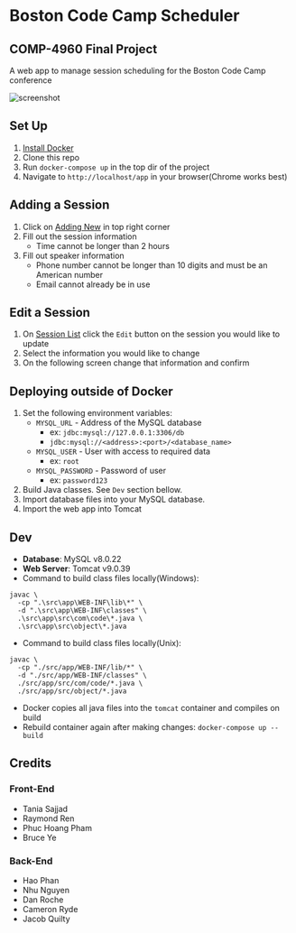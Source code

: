 # Boston Code Camp Scheduler

## COMP-4960 Final Project

A web app to manage session scheduling for the Boston Code Camp conference

![screenshot](https://github.com/taniasajjad/SoftwareEngineering/blob/master/.github/session-list-screenshot.png)

## Set Up

1. [Install Docker](https://docs.docker.com/get-docker/)
1. Clone this repo
1. Run `docker-compose up` in the top dir of the project
1. Navigate to `http://localhost/app` in your browser(Chrome works best)

## Adding a Session

1. Click on [Adding New](http://localhost/app/Session.jsp) in top right corner
1. Fill out the session information
    - Time cannot be longer than 2 hours
1. Fill out speaker information
    - Phone number cannot be longer than 10 digits and must be an American number
    - Email cannot already be in use

## Edit a Session

1. On [Session List](http://localhost/app/index.jsp) click the `Edit` button on the session you would like to update
1. Select the information you would like to change
1. On the following screen change that information and confirm

## Deploying outside of Docker

1. Set the following environment variables:
   - `MYSQL_URL` - Address of the MySQL database
     - ex: `jdbc:mysql://127.0.0.1:3306/db`
     - `jdbc:mysql://<address>:<port>/<database_name>`
   - `MYSQL_USER` - User with access to required data
     - ex: `root`
   - `MYSQL_PASSWORD` - Password of user
     - ex: `password123`
1. Build Java classes. See `Dev` section bellow.
1. Import database files into your MySQL database.
1. Import the web app into Tomcat

## Dev

- **Database**: MySQL v8.0.22
- **Web Server**: Tomcat v9.0.39
- Command to build class files locally(Windows):

```(bash)
javac \
  -cp ".\src\app\WEB-INF\lib\*" \
  -d ".\src\app\WEB-INF\classes" \
  .\src\app\src\com\code\*.java \
  .\src\app\src\object\*.java
```

- Command to build class files locally(Unix):

```(bash)
javac \
  -cp "./src/app/WEB-INF/lib/*" \
  -d "./src/app/WEB-INF/classes" \
  ./src/app/src/com/code/*.java \
  ./src/app/src/object/*.java
```

- Docker copies all java files into the `tomcat` container and compiles on build
- Rebuild container again after making changes: `docker-compose up --build`

## Credits

### Front-End

- Tania Sajjad
- Raymond Ren
- Phuc Hoang Pham
- Bruce Ye

### Back-End

- Hao Phan
- Nhu Nguyen
- Dan Roche
- Cameron Ryde
- Jacob Quilty
